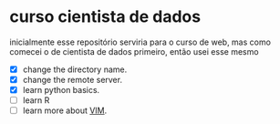 # curso cientista de dados
inicialmente esse repositório serviria para o curso de web, mas como comecei o de cientista de dados primeiro, então usei esse mesmo
- [x] change the directory name.
- [x] change the remote server. 
- [x] learn python basics.
- [ ] learn R 
- [ ] learn more about [VIM](https://medium.com/tableless/comandos-básicos-do-vim-para-ninguém-ficar-preso-no-servidor-93f0d21d5508).
